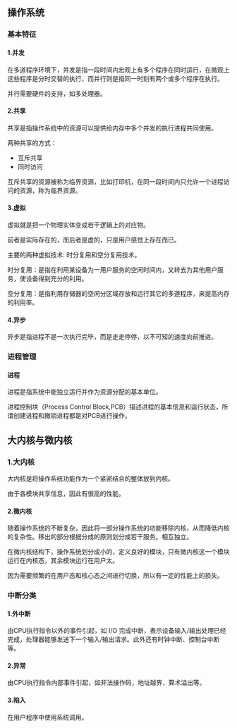 ## 操作系统

### 基本特征

#### 1.并发

在多道程序环境下，并发是指一段时间内宏观上有多个程序在同时运行，在微观上这些程序是分时交替的执行，而并行则是指同一时刻有两个或多个程序在执行。

并行需要硬件的支持，如多处理器。



#### 2.共享

共享是指操作系统中的资源可以提供给内存中多个并发的执行进程共同使用。

两种共享的方式：

- 互斥共享
- 同时访问

互斥共享的资源被称为临界资源，比如打印机，在同一段时间内只允许一个进程访问的资源，称为临界资源。

#### 3.虚拟

虚拟就是把一个物理实体变成若干逻辑上的对应物。

前者是实际存在的，而后者是虚的，只是用户感觉上存在而已。

主要的两种虚拟技术: 时分复用和空分复用技术。

时分复用：是指在利用某设备为一用户服务的空闲时间内，又转去为其他用户服务，使设备得到充分的利用。

空分复用：是指利用存储器的空闲分区域存放和运行其它的多道程序，来提高内存的利用率。  



#### 4.异步

异步是指进程不是一次执行完毕，而是走走停停，以不可知的速度向前推进。

### 进程管理

#### 进程

进程是指系统中能独立运行并作为资源分配的基本单位。

进程控制块（Process Control Block,PCB）描述进程的基本信息和运行状态，所谓创建进程和撤销进程都是对PCB进行操作。



## 大内核与微内核

### 1.大内核

大内核是将操作系统功能作为一个紧密结合的整体放到内核。

由于各模块共享信息，因此有很高的性能。



#### 2.微内核

随着操作系统的不断复杂，因此将一部分操作系统的功能移除内核，从而降低内核的复杂性。移出的部分根据分成的原则划分成若干服务。相互独立。

在微内核结构下，操作系统划分成小的，定义良好的模块，只有微内核这一个模块运行在内核态，其余模块运行在用户太。

因为需要频繁的在用户态和核心态之间进行切换，所以有一定的性能上的损失。



### 中断分类

#### 1.外中断

由CPU执行指令以外的事件引起，如 I/O 完成中断，表示设备输入/输出处理已经完成，处理器能够发送下一个输入/输出请求。此外还有时钟中断、控制台中断等。

#### 2.异常

由CPU执行指令内部事件引起，如非法操作码，地址越界，算术溢出等。

#### 3.陷入

在用户程序中使用系统调用。

